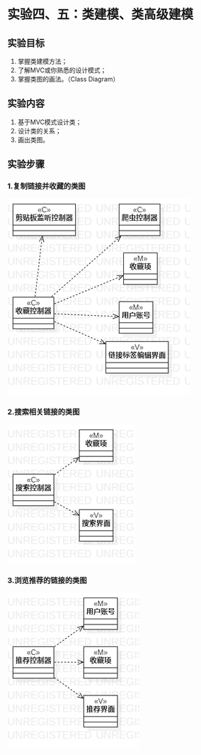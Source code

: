 # 实验四、五：类建模、类高级建模

## 实验目标

1. 掌握类建模方法；
2. 了解MVC或你熟悉的设计模式；
3. 掌握类图的画法。（Class Diagram）

## 实验内容

1. 基于MVC模式设计类；
2. 设计类的关系；
3. 画出类图。

## 实验步骤

### 1.复制链接并收藏的类图

![class diagram 01](../1714080902317/class%20diagram%2001.png)

### 2.搜索相关链接的类图

![class diagram 02](../1714080902317/class%20diagram%2002.png)

### 3.浏览推荐的链接的类图

![class diagram 03](../1714080902317/class%20diagram%2003.png)
